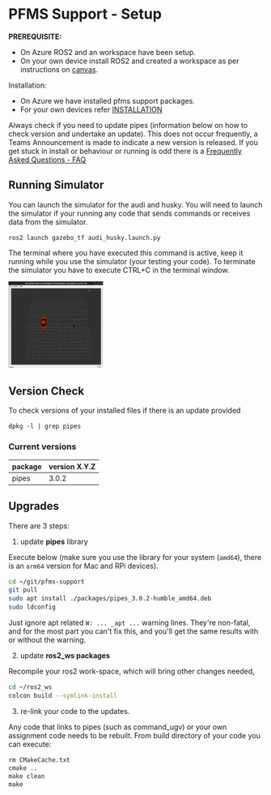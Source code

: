 

PFMS Support - Setup
=========================

**PREREQUISITE:** 

- On Azure ROS2 and an workspace have been setup. 
- On your own device install ROS2 and created a workspace as per instructions on [canvas](https://canvas.uts.edu.au/courses/30581/pages/customising-linux-install-for-pfms?wrap=1).

Installation:

- On Azure we have installed pfms support packages. 
- For your own devices refer [INSTALLATION](INSTALLATION.md)

Always check if you need to update pipes (information below on how to check version and undertake an update). This does not occur frequently, a Teams Announcement is made to indicate a new version is released. If you get stuck in install or behaviour or running is odd there is a [Frequently Asked Questions - FAQ](./FAQ.md)

## Running Simulator

You can launch the simulator for the audi and husky. You will need to launch the simulator if your running any code that sends commands or receives data from the simulator. 

```
ros2 launch gazebo_tf audi_husky.launch.py
```
The terminal where you have executed this command is active, keep it running while you use the simulator (your testing your code). To terminate the simulator you have to execute CTRL+C in the terminal window.

<img src="./images/rviz_audi_husky.png" alt="rviz_audi_husky" style="zoom:20%;" />

Version Check
-------------------------

To check versions of your installed files if there is an update provided

```
dpkg -l | grep pipes
```

### Current versions

| package | version  X.Y.Z |
| ------- | -------------- |
| pipes   | 3.0.2          |

## Upgrades

There are 3 steps:

1) update **pipes** library

Execute below (make sure you use the library for your system (`amd64`), there is an `arm64` version for Mac and RPi devices). 

```bash
cd ~/git/pfms-support
git pull
sudo apt install ./packages/pipes_3.0.2-humble_amd64.deb
sudo ldconfig
```

Just ignore apt related `W: ... _apt ...` warning lines. They're non-fatal, and for the most part you can't fix this, and you'll get the same results with or without the warning.

2) update **ros2_ws packages**

Recompile your ros2 work-space, which will bring other changes needed,

```bash
cd ~/ros2_ws
colcon build --symlink-install
```

3) re-link your code to the updates.

Any code that links to pipes (such as command_ugv) or your own assignment code needs to be rebuilt. From build directory of your code you can execute:

```
rm CMakeCache.txt
cmake ..
make clean
make
```

